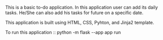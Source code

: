 This is a basic to-do application. In this application user can add its daily tasks. He/She can also add his tasks for future on a specific date.

This application is built using HTML, CSS, Pyhton, and Jinja2 template.

To run this application :: python -m flask --app app run